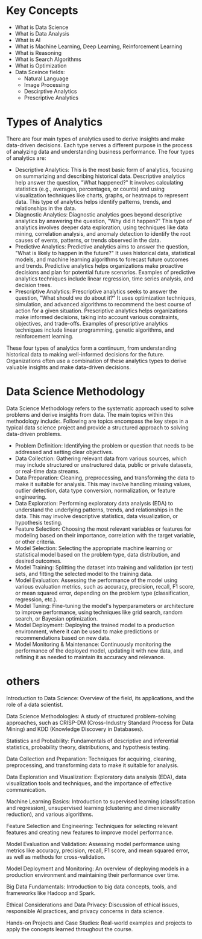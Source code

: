 # Key Concepts
* What is Data Science
* What is Data Analysis
* What is AI
* What is Machine Learning, Deep Learning, Reinforcement Learning
* What is Reasoning
* What is Search Algorithms
* What is Optimization
* Data Sceince fields:
  * Natural Language 
  * Image Processing
  * Descirptive Analytics
  * Prescriptive Analytics

# Types of Analytics
There are four main types of analytics used to derive insights and make data-driven decisions. Each type serves a different purpose in the process of analyzing data and understanding business performance. The four types of analytics are:

* Descriptive Analytics: This is the most basic form of analytics, focusing on summarizing and describing historical data. Descriptive analytics help answer the question, "What happened?" It involves calculating statistics (e.g., averages, percentages, or counts) and using visualization techniques like charts, graphs, or heatmaps to represent data. This type of analytics helps identify patterns, trends, and relationships in the data.
* Diagnostic Analytics: Diagnostic analytics goes beyond descriptive analytics by answering the question, "Why did it happen?" This type of analytics involves deeper data exploration, using techniques like data mining, correlation analysis, and anomaly detection to identify the root causes of events, patterns, or trends observed in the data.
* Predictive Analytics: Predictive analytics aims to answer the question, "What is likely to happen in the future?" It uses historical data, statistical models, and machine learning algorithms to forecast future outcomes and trends. Predictive analytics helps organizations make proactive decisions and plan for potential future scenarios. Examples of predictive analytics techniques include linear regression, time series analysis, and decision trees.
* Prescriptive Analytics: Prescriptive analytics seeks to answer the question, "What should we do about it?" It uses optimization techniques, simulation, and advanced algorithms to recommend the best course of action for a given situation. Prescriptive analytics helps organizations make informed decisions, taking into account various constraints, objectives, and trade-offs. Examples of prescriptive analytics techniques include linear programming, genetic algorithms, and reinforcement learning.

These four types of analytics form a continuum, from understanding historical data to making well-informed decisions for the future. Organizations often use a combination of these analytics types to derive valuable insights and make data-driven decisions.

# Data Science Methodology
Data Science Methodology refers to the systematic approach used to solve problems and derive insights from data. The main topics within this methodology include:.
Following are topics encompass the key steps in a typical data science project and provide a structured approach to solving data-driven problems.
* Problem Definition: Identifying the problem or question that needs to be addressed and setting clear objectives.
* Data Collection: Gathering relevant data from various sources, which may include structured or unstructured data, public or private datasets, or real-time data streams.
* Data Preparation: Cleaning, preprocessing, and transforming the data to make it suitable for analysis. This may involve handling missing values, outlier detection, data type conversion, normalization, or feature engineering.
* Data Exploration: Performing exploratory data analysis (EDA) to understand the underlying patterns, trends, and relationships in the data. This may involve descriptive statistics, data visualization, or hypothesis testing.
* Feature Selection: Choosing the most relevant variables or features for modeling based on their importance, correlation with the target variable, or other criteria.
* Model Selection: Selecting the appropriate machine learning or statistical model based on the problem type, data distribution, and desired outcomes.
* Model Training: Splitting the dataset into training and validation (or test) sets, and fitting the selected model to the training data.
* Model Evaluation: Assessing the performance of the model using various evaluation metrics, such as accuracy, precision, recall, F1 score, or mean squared error, depending on the problem type (classification, regression, etc.).
* Model Tuning: Fine-tuning the model's hyperparameters or architecture to improve performance, using techniques like grid search, random search, or Bayesian optimization.
* Model Deployment: Deploying the trained model to a production environment, where it can be used to make predictions or recommendations based on new data.
* Model Monitoring & Maintenance: Continuously monitoring the performance of the deployed model, updating it with new data, and refining it as needed to maintain its accuracy and relevance.

# others
Introduction to Data Science: Overview of the field, its applications, and the role of a data scientist.

Data Science Methodologies: A study of structured problem-solving approaches, such as CRISP-DM (Cross-Industry Standard Process for Data Mining) and KDD (Knowledge Discovery in Databases).

Statistics and Probability: Fundamentals of descriptive and inferential statistics, probability theory, distributions, and hypothesis testing.

Data Collection and Preparation: Techniques for acquiring, cleaning, preprocessing, and transforming data to make it suitable for analysis.

Data Exploration and Visualization: Exploratory data analysis (EDA), data visualization tools and techniques, and the importance of effective communication.

Machine Learning Basics: Introduction to supervised learning (classification and regression), unsupervised learning (clustering and dimensionality reduction), and various algorithms.

Feature Selection and Engineering: Techniques for selecting relevant features and creating new features to improve model performance.

Model Evaluation and Validation: Assessing model performance using metrics like accuracy, precision, recall, F1 score, and mean squared error, as well as methods for cross-validation.

Model Deployment and Monitoring: An overview of deploying models in a production environment and maintaining their performance over time.

Big Data Fundamentals: Introduction to big data concepts, tools, and frameworks like Hadoop and Spark.

Ethical Considerations and Data Privacy: Discussion of ethical issues, responsible AI practices, and privacy concerns in data science.

Hands-on Projects and Case Studies: Real-world examples and projects to apply the concepts learned throughout the course.
